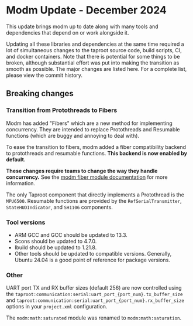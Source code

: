 # Modm Update - December 2024

This update brings modm up to date along with many tools and dependencies that depend on or work alongside it.

Updating all these libraries and dependencies at the same time required a lot of simultaneous changes to the taproot source code, build scripts, CI, and docker containers.
Note that there is potential for some things to be broken, although substantial effort was put into making the transition as smooth as possible.
The major changes are listed here.
For a complete list, please view the commit history.

## Breaking changes
### Transition from Protothreads to Fibers
Modm has added "Fibers" which are a new method for implementing concurrency.
They are intended to replace Protothreads and Resumable functions (which are buggy and annoying to deal with).

To ease the transition to fibers, modm added a fiber compatibility backend to protothreads and resumable functions.
**This backend is now enabled by default.**

**These changes require teams to change the way they handle concurrency.**
See the [modm fiber module documentation](https://github.com/modm-io/modm/blob/39b77479ed008b2d9851545e9dc6cbbf3afa2c0f/src/modm/processing/fiber/module.md) for more information.

The only Taproot component that directly implements a Protothread is the `MPU6500`.
Resumable functions are provided by the `RefSerialTransmitter`, `StateHUDIndicator`, and `SH1106` components.

### Tool versions
- ARM GCC and GCC should be updated to 13.3.
- Scons should be updated to 4.7.0.
- lbuild should be updated to 1.21.8.
- Other tools should be updated to compatible versions.
Generally, Ubuntu 24.04 is a good point of reference for package versions.

### Other
UART port TX and RX buffer sizes (default 256) are now controlled using the
`taproot:communication:serial:uart_port_{port_num}.tx_buffer_size`
and
`taproot:communication:serial:uart_port_{port_num}.rx_buffer_size`
options in your `project.xml` configuration.

The `modm:math:saturated` module was renamed to `modm:math:saturation`.